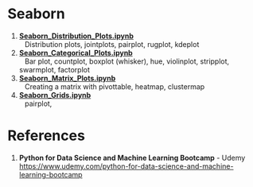 # Seaborn

1.  **[Seaborn_Distribution_Plots.ipynb](https://github.com/nkuhta/Data-Science-and-Machine-Learning-Bootcamp/blob/master/6.%20%20Seaborn%20Data%20Visualization/Seaborn_Distribution_Plots.ipynb)**  
&ensp;	Distribution plots, jointplots, pairplot, rugplot, kdeplot
2.  **[Seaborn_Categorical_Plots.ipynb](https://github.com/nkuhta/Data-Science-and-Machine-Learning-Bootcamp/blob/master/6.%20%20Seaborn%20Data%20Visualization/Seaborn_Categorical_Plots.ipynb)**  
&ensp;	Bar plot, countplot, boxplot (whisker), hue, violinplot, stripplot, swarmplot, factorplot
3.  **[Seaborn_Matrix_Plots.ipynb](https://github.com/nkuhta/Data-Science-and-Machine-Learning-Bootcamp/blob/master/6.%20%20Seaborn%20Data%20Visualization/Seaborn_Categorical_Plots.ipynb)**  
&ensp;	Creating a matrix with pivottable, heatmap, clustermap
4.  **[Seaborn_Grids.ipynb](https://github.com/nkuhta/Data-Science-and-Machine-Learning-Bootcamp/blob/master/6.%20%20Seaborn%20Data%20Visualization/Seaborn_Grids.ipynb)**  
&ensp;	pairplot, 

 
#  References
1.  **Python for Data Science and Machine Learning Bootcamp** - Udemy   
	https://www.udemy.com/python-for-data-science-and-machine-learning-bootcamp
